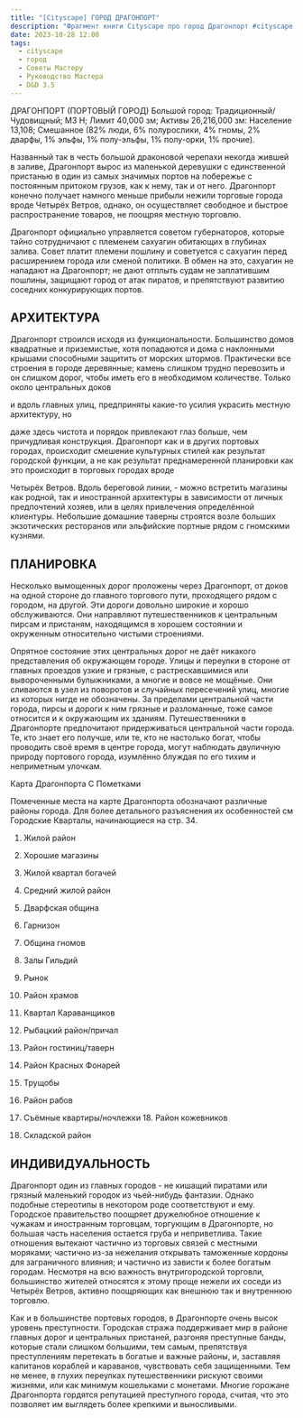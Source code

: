 ```yaml
---
title: "[Cityscape] ГОРОД ДРАГОНПОРТ"
description: "Фрагмент книги Cityscape про город Драгонпорт #cityscape #dnd35 #dnd #town #resource"
date: 2023-10-28 12:00
tags:
  - cityscape
  - город
  - Советы Мастеру
  - Руководство Мастера
  - D&D 3.5
---
```



ДРАГОНПОРТ (ПОРТОВЫЙ ГОРОД) Большой город: Традиционный/Чудовищный; МЗ Н; Лимит 40,000 зм; Активы 26,216,000 зм: Население 13,108; Смешанное (82% люди, 6% полурослики, 4% гномы, 2% дварфы, 1% эльфы, 1% полу-эльфы, 1% полу-орки, 1% прочие).

Названный так в честь большой драконовой черепахи некогда жившей в заливе, Драгонпорт вырос из маленькой деревушки с единственной пристанью в один из самых значимых портов на побережье с постоянным притоком грузов, как к нему, так и от него. Драгонпорт конечно получает намного меньше прибыли нежили торговые города вроде Четырёх Ветров, однако, он осуществляет свободное и быстрое распространение товаров, не поощряя местную торговлю.

Драгонпорт официально управляется советом губернаторов, которые тайно сотрудничают с племенем сахуагин обитающих в глубинах залива. Совет платит племени пошлину и советуется с сахуагин перед расширением города или сменой политики. В обмен на это, сахуагин не нападают на Драгонпорт; не дают отплыть судам не заплатившим пошлины, защищают город от атак пиратов, и препятствуют развитию соседних конкурирующих портов.

## АРХИТЕКТУРА

Драгонпорт строился исходя из функциональности. Большинство домов квадратные и приземистые, хотя попадаются и дома с наклонными крышами способными защитить от морских штормов. Практически все строения в городе деревянные; камень слишком трудно перевозить и он слишком дорог, чтобы иметь его в необходимом количестве. Только около центральных доков

и вдоль главных улиц, предприняты какие-то усилия украсить местную архитектуру, но

даже здесь чистота и порядок привлекают глаз больше, чем причудливая конструкция. Драгонпорт как и в других портовых городах, происходит смешение культурных стилей как результат городской функции, а не как результат преднамеренной планировки как это происходит в торговых городах вроде

Четырёх Ветров. Вдоль береговой линии, - можно встретить магазины как родной, так и иностранной архитектуры в зависимости от личных предпочтений хозяев, или в целях привлечения определённой клиентуры. Небольшие домашние таверны строятся возле больших экзотических ресторанов или эльфийские портные рядом с гномскими кузнями.

## ПЛАНИРОВКА

Несколько вымощенных дорог проложены через Драгонпорт, от доков на одной стороне до главного торгового пути, проходящего рядом с городом, на другой. Эти дороги довольно широкие и хорошо обслуживаются. Они направляют путешественников к центральным пирсам и пристаням, находящимся в хорошем состоянии и окруженным относительно чистыми строениями.

Опрятное состояние этих центральных дорог не даёт никакого представления об окружающем городе. Улицы и переулки в стороне от главных проездов узкие и грязные, с растрескавшимися или вывороченными булыжниками, а многие и вовсе не мощёные. Они сливаются в узел из поворотов и случайных пересечений улиц, многие из которых нигде не обозначены. За пределами центральной части города, пирсы и дороги к ним грязные и разломанные, тоже самое относится и к окружающим их зданиям. Путешественники в Драгонпорте предпочитают придерживаться центральной части города. Те, кто знает его получше, или те, кто не настолько богат, чтобы проводить своё время в центре города, могут наблюдать двуличную природу портового города, изумлённо блуждая по его тихим и неприметным улочкам.

Карта Драгонпорта С Пометками

Помеченные места на карте Драгонпорта обозначают различные районы города. Для более детального разъяснения их особенностей см Городские Кварталы, начинающиеся на стр. 34.

1. Жилой район
    
2. Хорошие магазины
    
3. Жилой квартал богачей
    
4. Средний жилой район
    
5. Дварфская община
    
6. Гарнизон
    
7. Община гномов
    
8. Залы Гильдий
    
9. Рынок
    
10. Район храмов
    
11. Квартал Караванщиков
    
12. Рыбацкий район/причал
    
13. Район гостиниц/таверн
    
14. Район Красных Фонарей
    
15. Трущобы
    
16. Район рабов
    
17. Съёмные квартиры/ночлежки 18. Район кожевников
    
18. Складской район
    

## ИНДИВИДУАЛЬНОСТЬ

Драгонпорт один из главных городов - не кишащий пиратами или грязный маленький городок из чьей-нибудь фантазии. Однако подобные стереотипы в некотором роде соответствуют и ему. Городское правительство поощряет дружелюбное отношение к чужакам и иностранным торговцам, торгующим в Драгонпорте, но большая часть населения остается груба и неприветлива. Такие отношения вытекают частично из торговых связей с местными моряками; частично из-за нежелания открывать таможенные кордоны для заграничного влияния; и частично из зависти к более богатым городам. Несмотря на всю важность внутригородской торговли, большинство жителей относятся к этому проще нежели их соседи из Четырёх Ветров, активно поощряющих как внешнюю так и внутреннюю торговлю.

Как и в большинстве портовых городов, в Драгонпорте очень высок уровень преступности. Городская стража поддерживает мир в районе главных дорог и центральных пристаней, разгоняя преступные банды, которые стали слишком большими, тем самым, препятствуя преступлениям перетекать в богатые и важные районы, и, заставляя капитанов кораблей и караванов, чувствовать себя защищенными. Тем не менее, в глухих переулках путешественники рискуют своими жизнями, или как минимум кошельками с монетами. Многие горожане Драгонпорта гордятся репутацией преступного города, считая, что это позволяет им выглядеть более крепкими и выносливыми.
